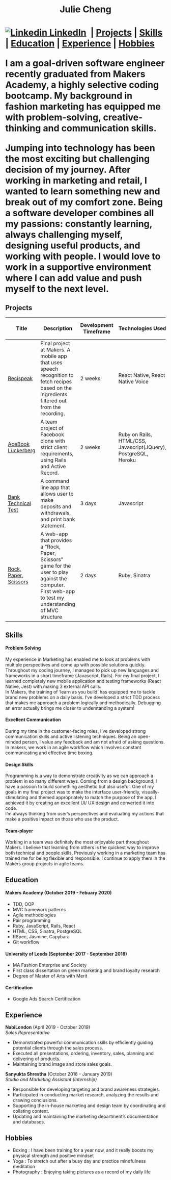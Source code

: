 <h1 align='center'> Julie Cheng<h1>

[![Linkedin](https://i.stack.imgur.com/gVE0j.png) LinkedIn](https://www.linkedin.com/in/julie-cheng)
&nbsp;| [Projects](#projects) | [Skills](#skills) | [Education](#education) | [Experience](#experience) | [Hobbies](#hobbies)


I am a goal-driven software engineer recently graduated from Makers Academy, a highly selective coding bootcamp. My background in fashion marketing has equipped me with problem-solving, creative-thinking and communication skills. 

Jumping into technology has been the most exciting but challenging decision of my journey. After working in marketing and retail, I wanted to learn something new and break out of my comfort zone. Being a software developer combines all my passions: constantly learning, always challenging myself, designing useful products, and working with people. I would love to work in a supportive environment where I can add value and push myself to the next level.

## Projects

| Title | Description | Development Timeframe | Technologies Used | Test Suites/CIs/CDs Employed |
| ------------ | ------- | ------- |------- |------- |
| [Recispeak](https://github.com/dbacall/Recispeak) | Final project at Makers. A mobile app that uses speech recognition to fetch recipes based on the ingredients filtered out from the recording. | 2 weeks | React Native, React Native Voice | Jest, Enzyme, Supernova Studio, Adobe XD, Circle CI, Code Climate, Rapid API, Spoonacular API (Named Entity Recognition & Search Recipes by Ingredients) |
| [AceBook Luckerberg](https://github.com/Hyan18/acebook-luckerberg) | A team project of Facebook clone with strict client requirements, using Rails and Active Record. | 2 weeks | Ruby on Rails, HTML/CSS, Javascript(JQuery), PostgreSQL, Heroku | Rspec, Capybara, Travis CI |
| [Bank Technical Test](https://github.com/jj49411/bank-tech-test) | A command line app that allows user to make deposits and withdrawals, and print bank statement. | 3 days | Javascript | Jasmine, Karma for test coverage, ESLint |
| [Rock, Paper, Scissors](https://github.com/jj49411/rps-challenge) | A web-app that provides a "Rock, Paper, Scissors" game for the user to play against the computer. First web-app to test my understanding of MVC structure | 2 days | Ruby, Sinatra | Rspec |

## Skills

#### Problem Solving

My experience in Marketing has enabled me to look at problems with multiple perspectives and come up with possible solutions quickly. Throughout my coding journey, I managed to pick up new languages and frameworks in a short timeframe (Javascript, Rails). For my final project, I learned completely new mobile application and testing frameworks (React Native, Jest) with making 3 external API calls.<br>
In Makers, the training of ‘learn as you build’ has equipped me to tackle brand new problems on a daily basis. I’ve developed a strict TDD process that makes me approach a problem logically and methodically. Debugging an error actually brings me closer to understanding a system!


#### Excellent Communication 

During my time in the customer-facing roles, I’ve developed strong communication skills and active listening techniques. Being an open-minded person, I value any feedback and am not afraid of asking questions. In makers, we work in an agile workflow which involves constant communicating and effective time boxing.

#### Design Skills
Programming is a way to demonstrate creativity as we can approach a problem in so many different ways. Coming from a design background, I have a passion to build something aesthetic but also useful. One of my goals in my final project was to make the interface user-friendly, visually-stimulating and themed appropriately to match the purpose of the app. I achieved it by creating an excellent UI/ UX design and converted it into code.<br>
I’m always thinking from user’s perspectives and evaluating my actions that make a positive impact on those who use the product.

#### Team-player
Working in a team was definitely the most enjoyable part throughout Makers. I believe that learning from others is the quickest way to improve both technical and people skills. Previously working in a marketing team has trained me for being flexible and responsible. I continue to apply them in the Makers group projects in agile teams.

## Education

#### Makers Academy (October 2019 - Febuary 2020)

- TDD, OOP
- MVC framework patterns
- Agile methodologies
- Pair programming
- Ruby, JavaScript, Rails, React
- HTML, CSS, Sinatra, PostgreSQL
- RSpec, Jasmine, Capybara
- Git workflow


#### University of Leeds (September 2017 - September 2018)

- MA Fashion Enterprise and Society
- First class dissertation on green marketing and brand loyalty research
- Degree of Master of Arts with Merit

#### Certification 

- Google Ads Search Certification

## Experience

**NabiLondon** (April 2019 - October 2019)    
*Sales Representative*  
- Demonstrated powerful communication skills by efficiently guiding potential clients through the sales process.
- Executed all presentations, ordering, inventory, sales, planning and delivering of products. 
- Maintaining brand image and store sales goals.

**Sanyukta Shrestha** (October 2018 - January 2019)   
*Studio and Marketing Assistant (Internship)*  
- Responsible for developing targeting and brand awareness strategies.
- Participated in conducting market research, analyzing the results and drawing conclusions.
- Supporting the in-house marketing and design team by coordinating and collating content.
- Updating and maintaining the marketing department’s documentation and databases.

## Hobbies

- Boxing : I have been training for a year now, and it really boosts my physical strength and positive mindset
- Yoga : To stretch out after a busy day and practice mindfulness meditation
- Photography : Enjoying taking pictures as a record of my daily life
